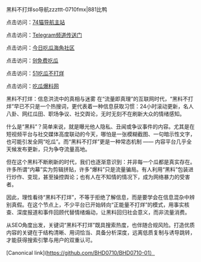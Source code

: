 黑料不打烊so导航zzzttt-0710fmx|881比鸭

点击访问：<a href="https://74mao.com/">74猫导航主站</a>

点击访问：<a href="https://74mao.com/">Telegram频道传送门</a>

点击访问：<a href="https://heiliaoryrhyu.pages.dev">今日吃瓜海角社区</a>

点击访问：<a href="https://heiliaox6jgh3.pages.dev">9I免费吃瓜</a>

点击访问：<a href="https://heiliaokof3cy.pages.dev">51吃瓜不打烊</a>

点击访问：<a href="https://heiliaotlyq53.pages.dev">吃瓜爆料网</a>


黑料不打烊：信息洪流中的真相与迷雾
在“流量即真理”的互联网时代，“黑料不打烊”早已不只是一个热搜词，更代表着一种信息获取习惯：24小时滚动更新，名人八卦、网红瓜田、职场争议、社交舆论，无时无刻不在刷新大众的情绪感知。

什么是“黑料”？简单来说，就是曝光他人隐私、丑闻或争议事件的内容。尤其是在短视频平台与社交媒体高度联动的今天，哪怕是一张模糊截图、一句暗示性文字，也可能引发全网“吃瓜”。而“黑料不打烊”更是一种常态机制 —— 内容平台几乎全天候发布更新，只为争夺流量高地。

但在这个黑料不断刷新的时代，我们也逐渐意识到：并非每一个瓜都是真实存在。许多所谓“内幕”实为剪辑拼贴，许多“爆料”只是流量骗局。有人利用“黑料”包装进行炒作、变现，甚至操控舆论；也有人在不知情的情况下，成为网络暴力的受害者。

因此，理性看待“黑料不打烊”，不等于拒绝了解信息，而是要学会在信息混杂中辨别真假。在这个节点上，不少平台已开始转向“正能量不打烊”的模式，用事实核查、深度报道和事件回顾代替情绪煽动，让黑料回归社会意义，而非流量消费。

从SEO角度出发，关键词“黑料不打烊”既具搜索热度，也伴随合规风险。打造优质内容的关键在于结构清晰、用词恰当、具备分析深度，远离低质复制与诱导跳转，才能获得搜索引擎与用户的双重认可。

[Canonical link](https://github.com/BHD0710/BHD0710-01）
